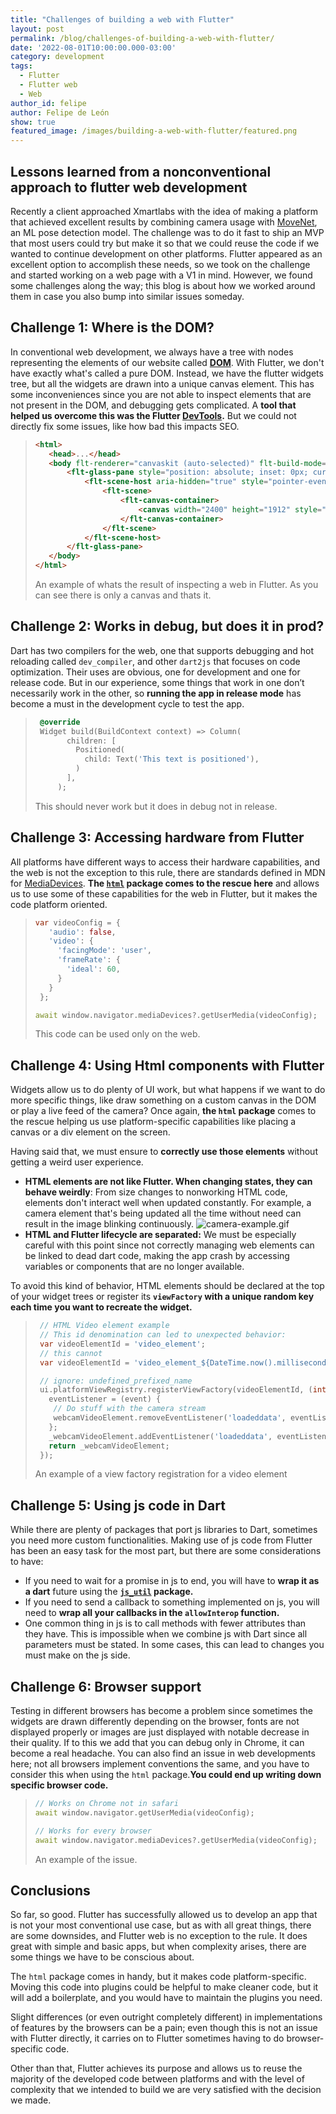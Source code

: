 ```yaml
---
title: "Challenges of building a web with Flutter"
layout: post
permalink: /blog/challenges-of-building-a-web-with-flutter/
date: '2022-08-01T10:00:00.000-03:00' 
category: development
tags:
  - Flutter
  - Flutter web
  - Web
author_id: felipe
author: Felipe de León
show: true
featured_image: /images/building-a-web-with-flutter/featured.png
---
```

## Lessons learned from a nonconventional approach to flutter web development

Recently a client approached Xmartlabs with the idea of making a platform that achieved excellent results by combining camera usage with [MoveNet](https://www.tensorflow.org/hub/tutorials/movenet), an ML pose detection model. The challenge was to do it fast to ship an MVP that most users could try but make it so that we could reuse the code if we wanted to continue development on other platforms. Flutter appeared as an excellent option to accomplish these needs, so we took on the challenge and started working on a web page with a V1 in mind. However, we found some challenges along the way; this blog is about how we worked around them in case you also bump into similar issues someday.

## Challenge 1: Where is the DOM?

In conventional web development, we always have a tree with nodes representing the elements of our website called **[DOM](https://developer.mozilla.org/en-US/docs/Glossary/DOM)**. With Flutter, we don't have exactly what's called a pure DOM. Instead, we have the flutter widgets tree, but all the widgets are drawn into a unique canvas element. This has some inconveniences since you are not able to inspect elements that are not present in the DOM, and debugging gets complicated. A **tool that helped us overcome this was the Flutter [DevTools](https://docs.flutter.dev/development/tools/devtools).** But we could not directly fix some issues, like how bad this impacts SEO.

>```html
><html>
>    <head>...</head>
>    <body flt-renderer="canvaskit (auto-selected)" flt-build-mode="release" spellcheck="false" style="...">
>        <flt-glass-pane style="position: absolute; inset: 0px; cursor: default;">
>            <flt-scene-host aria-hidden="true" style="pointer-events: none;">
>                <flt-scene>
>                    <flt-canvas-container>
>                        <canvas width="2400" height="1912" style="..."></canvas>
>                    </flt-canvas-container>
>                </flt-scene>
>            </flt-scene-host>
>        </flt-glass-pane>
>    </body>
></html>
>```
>
> An example of whats the result of inspecting a web in Flutter. As you can see there is only a canvas and thats it.

## Challenge 2: Works in debug, but does it in prod?

Dart has two compilers for the web, one that supports debugging and hot reloading called `dev_compiler`, and other `dart2js` that focuses on code optimization. Their uses are obvious, one for development and one for release code. But in our experience, some things that work in one don’t necessarily work in the other, so **running the app in release mode** has become a must in the development cycle to test the app.

> ```dart
>  @override
>  Widget build(BuildContext context) => Column(
>        children: [
>          Positioned(
>            child: Text('This text is positioned'),
>          )
>        ],
>      );
>```
>
> This should never work but it does in debug not in release.

## Challenge 3: Accessing hardware from Flutter

All platforms have different ways to access their hardware capabilities, and the web is not the exception to this rule, there are standards defined in MDN for [MediaDevices](https://developer.mozilla.org/en-US/docs/Web/API/MediaDevices). **The [`html`](https://api.dart.dev/stable/2.17.6/dart-html/dart-html-library.html) package comes to the rescue here** and allows us to use some of these capabilities for the web in Flutter, but it makes the code platform oriented.

> ```dart
> var videoConfig = {
>    'audio': false,
>    'video': {
>      'facingMode': 'user',
>      'frameRate': {
>        'ideal': 60,
>      }
>    }
>  };
>
>await window.navigator.mediaDevices?.getUserMedia(videoConfig);
>```
>
>This code can be used only on the web.

## Challenge 4: Using Html components with Flutter

Widgets allow us to do plenty of UI work, but what happens if we want to do more specific things, like draw something on a custom canvas in the DOM or play a live feed of the camera? Once again, **the `html` package** comes to the rescue helping us use platform-specific capabilities like placing a canvas or a div element on the screen.

Having said that, we must ensure to **correctly use those elements** without getting a weird user experience.

- **HTML elements are not like Flutter. When changing states, they can behave weirdly**: From size changes to nonworking HTML code, elements don't interact well when updated constantly. For example, a camera element that's being updated all the time without need can result in the image blinking continuously.
![camera-example.gif](/images/building-a-web-with-flutter/camera-example.gif)
- **HTML and Flutter lifecycle are separated:**
We must be especially careful with this point since not correctly managing web elements can be linked to dead dart code, making the app crash by accessing variables or components that are no longer available.

To avoid this kind of behavior, HTML elements should be declared at the top of your widget trees or register its **`viewFactory` with a unique random key each time you want to recreate the widget.**

>```dart
>  // HTML Video element example 
>  // This id denomination can led to unexpected behavior:
>  var videoElementId = 'video_element';
>  // this cannot
>  var videoElementId = 'video_element_${DateTime.now().millisecondsSinceEpoch}'; 
>
>  // ignore: undefined_prefixed_name
>  ui.platformViewRegistry.registerViewFactory(videoElementId, (int viewId) {
>    eventListener = (event) {
>     // Do stuff with the camera stream
>     webcamVideoElement.removeEventListener('loadeddata', eventListener);
>    };
>    _webcamVideoElement.addEventListener('loadeddata', eventListener);
>    return _webcamVideoElement;
>  });
>```
>
>An example of a view factory registration for a video element

## Challenge 5: Using js code in Dart

While there are plenty of packages that port js libraries to Dart, sometimes you need more custom functionalities. Making use of js code from Flutter has been an easy task for the most part, but there are some considerations to have:

- If you need to wait for a promise in js to end, you will have to **wrap it as a dart** future using the **[`js_util`](https://api.flutter.dev/flutter/dart-js_util/dart-js_util-library.html) package.**
- If you need to send a callback to something implemented on js, you will need to **wrap all your callbacks in the `allowInterop` function.**
- One common thing in js is to call methods with fewer attributes than they have. This is impossible when we combine js with Dart since all parameters must be stated. In some cases, this can lead to changes you must make on the js side.

## Challenge 6: Browser support

Testing in different browsers has become a problem since sometimes the widgets are drawn differently depending on the browser, fonts are not displayed properly or images are just displayed with notable decrease in their quality. If to this we add that you can debug only in Chrome, it can become a real headache. You can also find an issue in web developments here; not all browsers implement conventions the same, and you have to consider this when using the `html` package.**You could end up writing down specific browser code.**

>```dart
>// Works on Chrome not in safari
>await window.navigator.getUserMedia(videoConfig);
>
>// Works for every browser
>await window.navigator.mediaDevices?.getUserMedia(videoConfig);
>```
>
> An example of the issue.

## Conclusions

So far, so good. Flutter has successfully allowed us to develop an app that is not your most conventional use case, but as with all great things, there are some downsides, and Flutter web is no exception to the rule. It does great with simple and basic apps, but when complexity arises, there are some things we have to be conscious about.

The `html` package comes in handy, but it makes code platform-specific. Moving this code into plugins could be helpful to make cleaner code, but it will add a boilerplate, and you would have to maintain the plugins you need.

Slight differences (or even outright completely different) in implementations of features by the browsers can be a pain; even though this is not an issue with Flutter directly, it carries on to Flutter sometimes having to do browser-specific code.

Other than that, Flutter achieves its purpose and allows us to reuse the majority of the developed code between platforms and with the level of complexity that we intended to build we are very satisfied with the decision we made.
